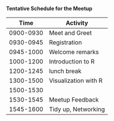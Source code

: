 **Tentative Schedule for the Meetup**

|Time | Activity |
|----------|---------|
|0900-0930 |  Meet and Greet |
|0930-0945 | Registration |
|0945-1000 | Welcome remarks |
|1000-1200 | Introduction to R |
|1200-1245 | lunch break |
|1300-1500 | Visualization with R |
|1500-1530 | |
|1530-1545 | Meetup Feedback|
|1545-1600 | Tidy up, Networking|
